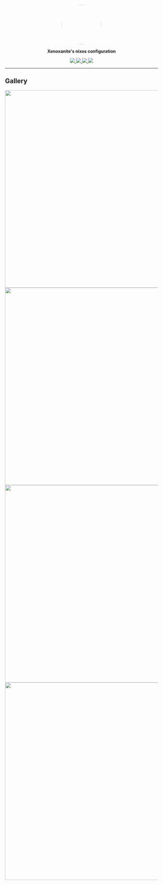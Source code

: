 <p align="center">
  <img width="130px" style="border-radius:50%" src="https://github.com/xenoxanite.png" />
</p>
<p align="center">
  <b>Xenoxanite's nixos configuration</b>
</p>
<div align="center">
   <p></p>
   <a href="">
      <img src="https://img.shields.io/github/issues/xenoxanite/flakes?color=fab387&labelColor=303446&style=for-the-badge">
   </a>
   <a href="https://github.com/xenoxanite/flakes/stargazers">
      <img src="https://img.shields.io/github/stars/xenoxanite/flakes?color=ca9ee6&labelColor=303446&style=for-the-badge">
   </a>
   <a href="https://github.com/xenoxanite/flakes/">
      <img src="https://img.shields.io/github/repo-size/xenoxanite/flakes?color=ea999c&labelColor=303446&style=for-the-badge">
   </a>
   <a href="https://github.com/xenoxanite/flakes/blob/main/LICENSE">
    <img src="https://img.shields.io/static/v1.svg?style=for-the-badge&label=License&message=MIT&logoColor=ca9ee6&colorA=313244&colorB=cba6f7"/>
   </a>
   <br>
</div>

---

## Gallery
<p align="center">
<img width="650px"  src="https://github.com/xenoxanite/flakes/assets/137907119/2d3c03c1-f0b3-44d1-9e04-88e8ca03d785" />
<img width="650px"  src="https://github.com/xenoxanite/flakes/assets/137907119/5e57b5b2-d322-4fc1-ae07-8fd4664a1618" />
<img width="650px"  src="https://github.com/xenoxanite/flakes/assets/137907119/c33b2efe-d962-41d6-8e5b-49518ab870ba" />
<img width="650px"  src="https://github.com/xenoxanite/flakes/assets/137907119/1c33de1c-636c-4600-b236-482602dcd216" />
</p>
